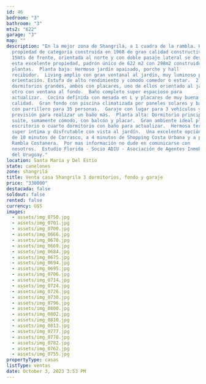 ```yaml
---
id: 46
bedroom: "3"
bathroom: "3"
mts2: "622"
garage: "3"
map: ""
description: "En la mejor zona de Shangrilá, a 1 cuadra de la rambla. Hermosa
  propiedad de categoría construida en 1968 de gran calidad constructiva.  Con
  15mts de frente, orientada al norte y con doble pasaje lateral se desarrolla
  esta excelente propiedad, padrón único de 622 m2 con 298m2 construidos en 2
  plantas.  Planta baja: Hermoso jardín apaisado, porche y hall
  recibidor.  Living amplio con gran ventanal al jardín, muy luminoso por su
  orientación. Estufa de alto rendimiento y cómodo comedor o estar.  2
  dormitorios grandes, ambos con placares, uno de ellos orientado al jardín y el
  otro con ventana al fondo.  Baño completo super espacioso para
  actualizar.  Cocina definida con mesada en L y placares de muy buena
  calidad.  Gran fondo con piscina climatizada por paneles solares y barbacoa
  con parrillero para 35 personas.  Garaje con lugar para 3 vehículos y
  previsión para realizar un baño más.  Planta alta: Dormitorio principal en
  suite, sumamente cómodo, con balcón y placar.  Gran ambiente ideal playroom,
  escritorio o cuarto dormitorio con baño para actualizar.  Hermosa terraza
  super intima y disfrutable con vista al jardín.  Una excelente opción, a menos
  de 10 minutos de Carrasco, a 4 minutos de Shopping Costa Urbana y a pasos de
  Rambla Costanera.  Por mas información no dude en comunicarse con
  nosotros.  Estudio Florida - Socio ADIU - Asociación de Agentes Inmobiliarios
  del Uruguay."
location: Santa Maria y Del Estío
state: canelones
zone: shangrilá
title: Venta casa Shangrila 3 dormitorios, fondo y garaje
price: "330000"
destacada: false
soldout: false
rented: false
currency: U$S
images:
  - assets/img_0750.jpg
  - assets/img_0701.jpg
  - assets/img_0700.jpg
  - assets/img_0666.jpg
  - assets/img_0670.jpg
  - assets/img_0669.jpg
  - assets/img_0684.jpg
  - assets/img_0675.jpg
  - assets/img_0694.jpg
  - assets/img_0695.jpg
  - assets/img_0706.jpg
  - assets/img_0714.jpg
  - assets/img_0724.jpg
  - assets/img_0726.jpg
  - assets/img_0730.jpg
  - assets/img_0796.jpg
  - assets/img_0800.jpg
  - assets/img_0802.jpg
  - assets/img_0810.jpg
  - assets/img_0813.jpg
  - assets/img_0777.jpg
  - assets/img_0778.jpg
  - assets/img_0782.jpg
  - assets/img_0762.jpg
  - assets/img_0755.jpg
propertyType: casas
listType: ventas
date: October 3, 2023 3:53 PM
---
```

